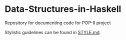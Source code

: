 # Data-Structures-in-Haskell
Repository for documenting code for POP-II project

Stylistic guidelines can be found in [STYLE.md](STYLE.md).
